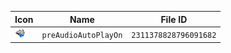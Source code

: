 | Icon | Name | File ID |
| ---  | ---  | ---     |
| ![](preAudioAutoPlayOn.png) | `preAudioAutoPlayOn` | `2311378828796091682` |
